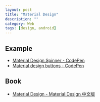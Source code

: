 ```yaml
---
layout: post
title: "Material Design"
description: ""
category: Web
tags: [design, android]
--- 
```


## Example

- [Material Design Spinner - CodePen](http://codepen.io/mrrocks/pen/EiplA)
- [Material design buttons - CodePen](http://codepen.io/Fischaela/pen/ahgIy)

## Book

- [Material Design - Material Design 中文版](http://design.1sters.com/)

